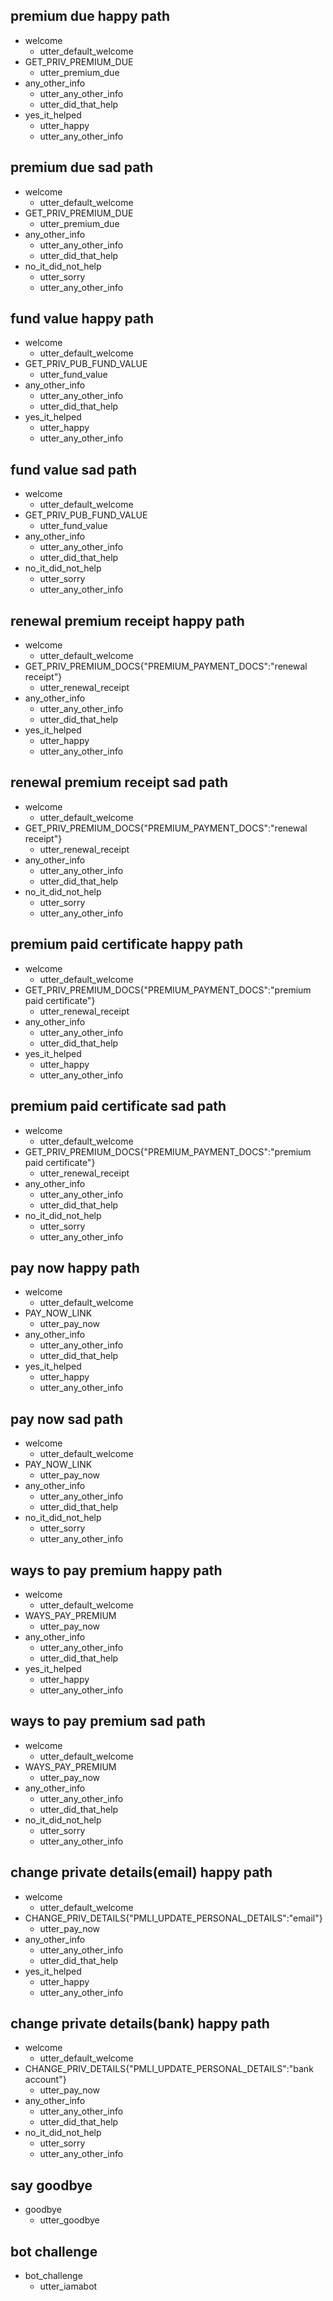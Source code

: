 ## premium due happy path

* welcome
  - utter_default_welcome
* GET_PRIV_PREMIUM_DUE
  - utter_premium_due
* any_other_info
  - utter_any_other_info
  - utter_did_that_help
* yes_it_helped
  - utter_happy
  - utter_any_other_info

## premium due sad path

* welcome
  - utter_default_welcome
* GET_PRIV_PREMIUM_DUE
  - utter_premium_due
* any_other_info
  - utter_any_other_info
  - utter_did_that_help
* no_it_did_not_help
  - utter_sorry
  - utter_any_other_info

## fund value happy path

* welcome
  - utter_default_welcome
* GET_PRIV_PUB_FUND_VALUE
  - utter_fund_value
* any_other_info
  - utter_any_other_info
  - utter_did_that_help
* yes_it_helped
  - utter_happy
  - utter_any_other_info

## fund value sad path

* welcome
  - utter_default_welcome
* GET_PRIV_PUB_FUND_VALUE
  - utter_fund_value
* any_other_info
  - utter_any_other_info
  - utter_did_that_help
* no_it_did_not_help
  - utter_sorry
  - utter_any_other_info

## renewal premium receipt happy path

* welcome
  - utter_default_welcome
* GET_PRIV_PREMIUM_DOCS{"PREMIUM_PAYMENT_DOCS":"renewal receipt"}
  - utter_renewal_receipt
* any_other_info
  - utter_any_other_info
  - utter_did_that_help
* yes_it_helped
  - utter_happy
  - utter_any_other_info

## renewal premium receipt sad path

* welcome
  - utter_default_welcome
* GET_PRIV_PREMIUM_DOCS{"PREMIUM_PAYMENT_DOCS":"renewal receipt"}
  - utter_renewal_receipt
* any_other_info
  - utter_any_other_info
  - utter_did_that_help
* no_it_did_not_help
  - utter_sorry
  - utter_any_other_info
  
## premium paid certificate happy path

* welcome
  - utter_default_welcome
* GET_PRIV_PREMIUM_DOCS{"PREMIUM_PAYMENT_DOCS":"premium paid certificate"}
  - utter_renewal_receipt
* any_other_info
  - utter_any_other_info
  - utter_did_that_help
* yes_it_helped
  - utter_happy
  - utter_any_other_info
  
## premium paid certificate sad path

* welcome
  - utter_default_welcome
* GET_PRIV_PREMIUM_DOCS{"PREMIUM_PAYMENT_DOCS":"premium paid certificate"}
  - utter_renewal_receipt
* any_other_info
  - utter_any_other_info
  - utter_did_that_help
* no_it_did_not_help
  - utter_sorry
  - utter_any_other_info

## pay now happy path

* welcome
  - utter_default_welcome
* PAY_NOW_LINK
  - utter_pay_now
* any_other_info
  - utter_any_other_info
  - utter_did_that_help
* yes_it_helped
  - utter_happy
  - utter_any_other_info

## pay now sad path

* welcome
  - utter_default_welcome
* PAY_NOW_LINK
  - utter_pay_now
* any_other_info
  - utter_any_other_info
  - utter_did_that_help
* no_it_did_not_help
  - utter_sorry
  - utter_any_other_info
  
## ways to pay premium happy path

* welcome
  - utter_default_welcome
* WAYS_PAY_PREMIUM
  - utter_pay_now
* any_other_info
  - utter_any_other_info
  - utter_did_that_help
* yes_it_helped
  - utter_happy
  - utter_any_other_info
  
## ways to pay premium sad path

* welcome
  - utter_default_welcome
* WAYS_PAY_PREMIUM
  - utter_pay_now
* any_other_info
  - utter_any_other_info
  - utter_did_that_help
* no_it_did_not_help
  - utter_sorry
  - utter_any_other_info

## change private details(email) happy path

* welcome
  - utter_default_welcome
* CHANGE_PRIV_DETAILS{"PMLI_UPDATE_PERSONAL_DETAILS":"email"}
  - utter_pay_now
* any_other_info
  - utter_any_other_info
  - utter_did_that_help
* yes_it_helped
  - utter_happy
  - utter_any_other_info
  
## change private details(bank) happy path

* welcome
  - utter_default_welcome
* CHANGE_PRIV_DETAILS{"PMLI_UPDATE_PERSONAL_DETAILS":"bank account"}
  - utter_pay_now
* any_other_info
  - utter_any_other_info
  - utter_did_that_help
* no_it_did_not_help
  - utter_sorry
  - utter_any_other_info
  
## say goodbye

* goodbye
  - utter_goodbye

## bot challenge

* bot_challenge
  - utter_iamabot
